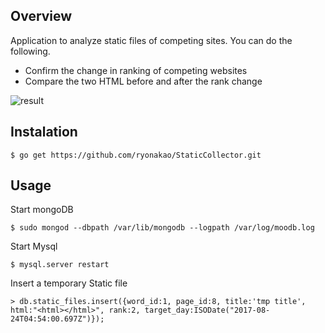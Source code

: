 ## Overview

Application to analyze static files of competing sites.
You can do the following.

- Confirm the change in ranking of competing websites
- Compare the two HTML before and after the rank change

![result](https://github.com/ryonakao/StaticCollector/blob/media_for_demo/media/NCA_demo.gif)

## Instalation

```
$ go get https://github.com/ryonakao/StaticCollector.git
```

## Usage

Start mongoDB

```
$ sudo mongod --dbpath /var/lib/mongodb --logpath /var/log/moodb.log
```

Start Mysql

```
$ mysql.server restart
```

Insert a temporary Static file

```
> db.static_files.insert({word_id:1, page_id:8, title:'tmp title', html:"<html></html>", rank:2, target_day:ISODate("2017-08-24T04:54:00.697Z")});
```